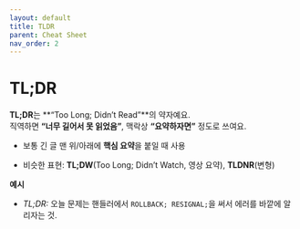 ```yaml
---
layout: default
title: TLDR
parent: Cheat Sheet
nav_order: 2
---
```



# TL;DR

**TL;DR**는 **“Too Long; Didn’t Read”**의 약자예요.  
직역하면 **“너무 길어서 못 읽었음”**, 맥락상 **“요약하자면”** 정도로 쓰여요.

- 보통 긴 글 맨 위/아래에 **핵심 요약**을 붙일 때 사용
    
- 비슷한 표현: **TL;DW**(Too Long; Didn’t Watch, 영상 요약), **TLDNR**(변형)
    

**예시**

- _TL;DR:_ 오늘 문제는 핸들러에서 `ROLLBACK; RESIGNAL;`을 써서 에러를 바깥에 알리자는 것.